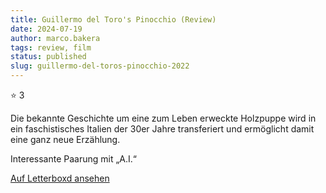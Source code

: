 ```yaml
---
title: Guillermo del Toro's Pinocchio (Review)
date: 2024-07-19
author: marco.bakera
tags: review, film
status: published
slug: guillermo-del-toros-pinocchio-2022
---
```


⭐ 3

Die bekannte Geschichte um eine zum Leben erweckte Holzpuppe wird in ein faschistisches Italien der 30er Jahre transferiert und ermöglicht damit eine ganz neue Erzählung.

Interessante Paarung mit „A.I.“

[Auf Letterboxd ansehen](https://boxd.it/6Ubuw1)

